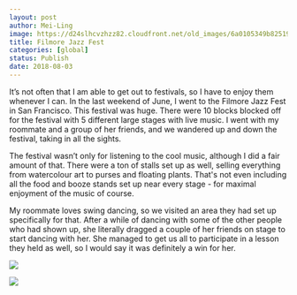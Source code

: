 ```yaml
---
layout: post
author: Mei-Ling
image: https://d24slhcvzhzz82.cloudfront.net/old_images/6a0105349b8251970b022ad3609465200c.jpg
title: Filmore Jazz Fest
categories: [global]
status: Publish
date: 2018-08-03
---
```


It’s not often that I am able to get out to festivals, so I have to enjoy them whenever I can. In the last weekend of June, I went to the Filmore Jazz Fest in San Francisco. This festival was huge. There were 10 blocks blocked off for the festival with 5 different large stages with live music. I went with my roommate and a group of her friends, and we wandered up and down the festival, taking in all the sights.

The festival wasn’t only for listening to the cool music, although I did a fair amount of that. There were a ton of stalls set up as well, selling everything from watercolour art to purses and floating plants. That's not even including all the food and booze stands set up near every stage - for maximal enjoyment of the music of course.

My roommate loves swing dancing, so we visited an area they had set up specifically for that. After a while of dancing with some of the other people who had shown up, she literally dragged a couple of her friends on stage to start dancing with her. She managed to get us all to participate in a lesson they held as well, so I would say it was definitely a win for her.


![](https://d24slhcvzhzz82.cloudfront.net/old_images/6a0105349b8251970b022ad3609469200c.jpg)

![](https://d24slhcvzhzz82.cloudfront.net/old_images/6a0105349b8251970b022ad3609461200c.jpg)

